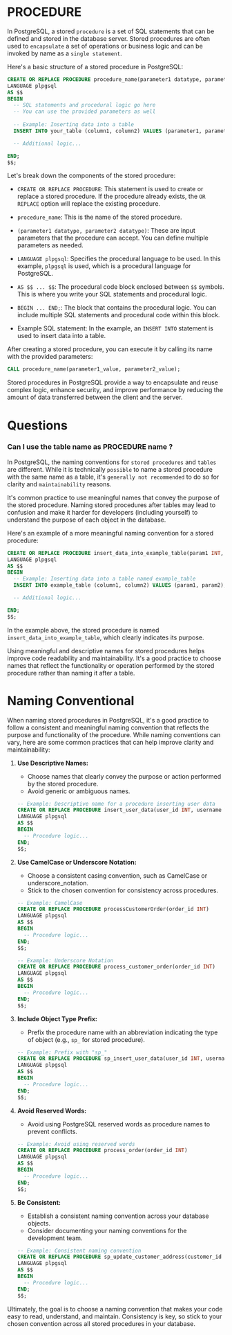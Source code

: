 # PROCEDURE
In PostgreSQL, a stored `procedure` is a set of SQL statements that can be defined and stored in the database server. Stored procedures are often used to `encapsulate` a set of operations or business logic and can be invoked by name as a `single statement`.

Here's a basic structure of a stored procedure in PostgreSQL:

```sql
CREATE OR REPLACE PROCEDURE procedure_name(parameter1 datatype, parameter2 datatype)
LANGUAGE plpgsql
AS $$
BEGIN
  -- SQL statements and procedural logic go here
  -- You can use the provided parameters as well
  
  -- Example: Inserting data into a table
  INSERT INTO your_table (column1, column2) VALUES (parameter1, parameter2);

  -- Additional logic...

END;
$$;
```

Let's break down the components of the stored procedure:

- `CREATE OR REPLACE PROCEDURE`: This statement is used to create or replace a stored procedure. If the procedure already exists, the `OR REPLACE` option will replace the existing procedure.

- `procedure_name`: This is the name of the stored procedure.

- `(parameter1 datatype, parameter2 datatype)`: These are input parameters that the procedure can accept. You can define multiple parameters as needed.

- `LANGUAGE plpgsql`: Specifies the procedural language to be used. In this example, `plpgsql` is used, which is a procedural language for PostgreSQL.

- `AS $$ ... $$`: The procedural code block enclosed between `$$` symbols. This is where you write your SQL statements and procedural logic.

- `BEGIN ... END;`: The block that contains the procedural logic. You can include multiple SQL statements and procedural code within this block.

- Example SQL statement: In the example, an `INSERT INTO` statement is used to insert data into a table.

After creating a stored procedure, you can execute it by calling its name with the provided parameters:

```sql
CALL procedure_name(parameter1_value, parameter2_value);
```

Stored procedures in PostgreSQL provide a way to encapsulate and reuse complex logic, enhance security, and improve performance by reducing the amount of data transferred between the client and the server.


# Questions
### Can I use the table name as PROCEDURE name ?
In PostgreSQL, the naming conventions for `stored procedures` and `tables` are different. While it is technically `possible` to name a stored procedure with the same name as a table, it's `generally not recommended` to do so for clarity and `maintainability` reasons.

It's common practice to use meaningful names that convey the purpose of the stored procedure. Naming stored procedures after tables may lead to confusion and make it harder for developers (including yourself) to understand the purpose of each object in the database.

Here's an example of a more meaningful naming convention for a stored procedure:

```sql
CREATE OR REPLACE PROCEDURE insert_data_into_example_table(param1 INT, param2 VARCHAR)
LANGUAGE plpgsql
AS $$
BEGIN
  -- Example: Inserting data into a table named example_table
  INSERT INTO example_table (column1, column2) VALUES (param1, param2);

  -- Additional logic...

END;
$$;
```

In the example above, the stored procedure is named `insert_data_into_example_table`, which clearly indicates its purpose.

Using meaningful and descriptive names for stored procedures helps improve code readability and maintainability. It's a good practice to choose names that reflect the functionality or operation performed by the stored procedure rather than naming it after a table.

# Naming Conventional
When naming stored procedures in PostgreSQL, it's a good practice to follow a consistent and meaningful naming convention that reflects the purpose and functionality of the procedure. While naming conventions can vary, here are some common practices that can help improve clarity and maintainability:

1. **Use Descriptive Names:**
   - Choose names that clearly convey the purpose or action performed by the stored procedure.
   - Avoid generic or ambiguous names.

   ```sql
   -- Example: Descriptive name for a procedure inserting user data
   CREATE OR REPLACE PROCEDURE insert_user_data(user_id INT, username VARCHAR)
   LANGUAGE plpgsql
   AS $$
   BEGIN
     -- Procedure logic...
   END;
   $$;
   ```

2. **Use CamelCase or Underscore Notation:**
   - Choose a consistent casing convention, such as CamelCase or underscore_notation.
   - Stick to the chosen convention for consistency across procedures.

   ```sql
   -- Example: CamelCase
   CREATE OR REPLACE PROCEDURE processCustomerOrder(order_id INT)
   LANGUAGE plpgsql
   AS $$
   BEGIN
     -- Procedure logic...
   END;
   $$;

   -- Example: Underscore Notation
   CREATE OR REPLACE PROCEDURE process_customer_order(order_id INT)
   LANGUAGE plpgsql
   AS $$
   BEGIN
     -- Procedure logic...
   END;
   $$;
   ```

3. **Include Object Type Prefix:**
   - Prefix the procedure name with an abbreviation indicating the type of object (e.g., `sp_` for stored procedure).

   ```sql
   -- Example: Prefix with "sp_"
   CREATE OR REPLACE PROCEDURE sp_insert_user_data(user_id INT, username VARCHAR)
   LANGUAGE plpgsql
   AS $$
   BEGIN
     -- Procedure logic...
   END;
   $$;
   ```

4. **Avoid Reserved Words:**
   - Avoid using PostgreSQL reserved words as procedure names to prevent conflicts.

   ```sql
   -- Example: Avoid using reserved words
   CREATE OR REPLACE PROCEDURE process_order(order_id INT)
   LANGUAGE plpgsql
   AS $$
   BEGIN
     -- Procedure logic...
   END;
   $$;
   ```

5. **Be Consistent:**
   - Establish a consistent naming convention across your database objects.
   - Consider documenting your naming conventions for the development team.

   ```sql
   -- Example: Consistent naming convention
   CREATE OR REPLACE PROCEDURE sp_update_customer_address(customer_id INT, new_address VARCHAR)
   LANGUAGE plpgsql
   AS $$
   BEGIN
     -- Procedure logic...
   END;
   $$;
   ```

Ultimately, the goal is to choose a naming convention that makes your code easy to read, understand, and maintain. Consistency is key, so stick to your chosen convention across all stored procedures in your database.

